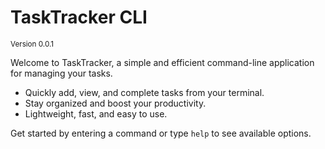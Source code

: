 # TaskTracker CLI

<sub>Version 0.0.1</sub>

Welcome to TaskTracker, a simple and efficient command-line application for managing your tasks.

- Quickly add, view, and complete tasks from your terminal.
- Stay organized and boost your productivity.
- Lightweight, fast, and easy to use.

Get started by entering a command or type `help` to see available options.

